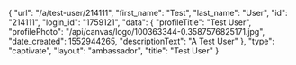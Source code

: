 {
    "url": "\/a\/test-user\/214111",
    "first_name": "Test",
    "last_name": "User",
    "id": "214111",
    "login_id": "1759121",
    "data": {
        "profileTitle": "Test User",
        "profilePhoto": "\/api\/canvas\/logo\/100363344-0.3587576825171.jpg",
        "date_created": 1552944265,
        "descriptionText": "A Test User"
    },
    "type": "captivate",
    "layout": "ambassador",
    "title": "Test User"
}